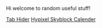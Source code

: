 Hi welcome to random useful stuff!

<a href="https://schoology-assignment.github.io/schoology.github.io/Schoology/index.html">Tab Hider</a>
<a href="https://schoology-assignment.github.io/schoology.github.io/Calender/">Hypixel Skyblock Calender</a>
